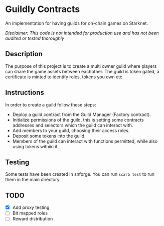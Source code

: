 # Guildly Contracts

An implementation for having guilds for on-chain games on Starknet.

_Disclaimer: This code is not intended for production use and has not been audited or tested thoroughly_

## Description

The purpose of this project is to create a multi owner guild where players can share the game assets between eachother. The guild is token gated, a certificate is minted to identify roles, tokens you own etc.

## Instructions

In order to create a guild follow these steps:

- Deploy a guild contract from the Guild Manager (Factory contract).
- Initialize permissions of the guild, this is setting some contracts addresses and selectors which the guild can interact with.
- Add members to your guild, choosing their access roles.
- Deposit some tokens into the guild.
- Members of the guild can interact with functions permitted, while also using tokens withiin it.

## Testing

Some tests have been created in snforge. You can run `scarb test` to run them in the main directory.

## TODO

- [x] Add proxy testing
- [ ] Bit mapped roles
- [ ] Reward distribution
